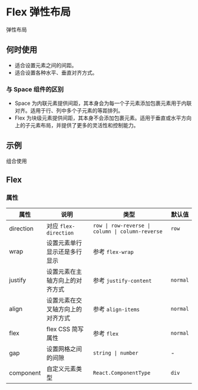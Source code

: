 # Flex 弹性布局

弹性布局

## 何时使用

- 适合设置元素之间的间距。
- 适合设置各种水平、垂直对齐方式。

### 与 Space 组件的区别

- Space 为内联元素提供间距，其本身会为每一个子元素添加包裹元素用于内联对齐。适用于行、列中多个子元素的等距排列。
- Flex 为块级元素提供间距，其本身不会添加包裹元素。适用于垂直或水平方向上的子元素布局，并提供了更多的灵活性和控制能力。

## 示例

<code src="./demos/demo1.tsx"></code>

组合使用

<code src="./demos/demo2.tsx"></code>

## Flex

### 属性

| 属性 | 说明 | 类型 | 默认值 |
| --- | --- | --- | --- |
| direction | 对应 `flex-direction` | `row \| row-reverse \| column \| column-reverse` | `row` |
| wrap | 设置元素单行显示还是多行显示 | 参考 `flex-wrap` | |
| justify | 设置元素在主轴方向上的对齐方式 | 参考 `justify-content` | `normal` |
| align | 设置元素在交叉轴方向上的对齐方式 | 参考 `align-items` | `normal` |
| flex | flex CSS 简写属性 | 参考 `flex` | `normal` |
| gap | 设置网格之间的间隙 | `string \| number` | - |
| component | 自定义元素类型 | `React.ComponentType` | `div` |
